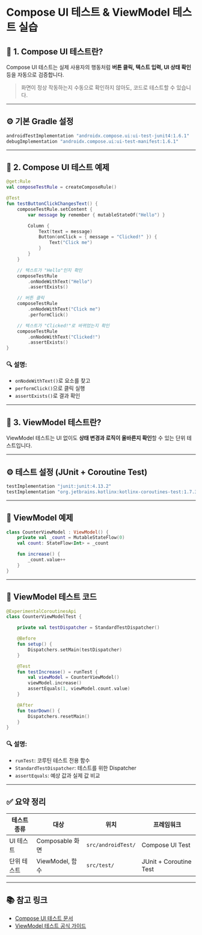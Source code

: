 # Compose UI 테스트 & ViewModel 테스트 실습

## 🧪 1. Compose UI 테스트란?

Compose UI 테스트는 실제 사용자의 행동처럼 **버튼 클릭, 텍스트 입력, UI 상태 확인** 등을 자동으로 검증합니다.

> 화면이 정상 작동하는지 수동으로 확인하지 않아도, 코드로 테스트할 수 있습니다.

---

## ⚙️ 기본 Gradle 설정

```gradle
androidTestImplementation "androidx.compose.ui:ui-test-junit4:1.6.1"
debugImplementation "androidx.compose.ui:ui-test-manifest:1.6.1"
````

---

## 🧱 2. Compose UI 테스트 예제

```kotlin
@get:Rule
val composeTestRule = createComposeRule()

@Test
fun testButtonClickChangesText() {
    composeTestRule.setContent {
        var message by remember { mutableStateOf("Hello") }

        Column {
            Text(text = message)
            Button(onClick = { message = "Clicked!" }) {
                Text("Click me")
            }
        }
    }

    // 텍스트가 "Hello"인지 확인
    composeTestRule
        .onNodeWithText("Hello")
        .assertExists()

    // 버튼 클릭
    composeTestRule
        .onNodeWithText("Click me")
        .performClick()

    // 텍스트가 "Clicked!"로 바뀌었는지 확인
    composeTestRule
        .onNodeWithText("Clicked!")
        .assertExists()
}
```

### 🔍 설명:

* `onNodeWithText()`로 요소를 찾고
* `performClick()`으로 클릭 실행
* `assertExists()`로 결과 확인

---

## 🧪 3. ViewModel 테스트란?

ViewModel 테스트는 UI 없이도 **상태 변경과 로직이 올바른지 확인**할 수 있는 단위 테스트입니다.

---

## ⚙️ 테스트 설정 (JUnit + Coroutine Test)

```gradle
testImplementation "junit:junit:4.13.2"
testImplementation "org.jetbrains.kotlinx:kotlinx-coroutines-test:1.7.3"
```

---

## 🧠 ViewModel 예제

```kotlin
class CounterViewModel : ViewModel() {
    private val _count = MutableStateFlow(0)
    val count: StateFlow<Int> = _count

    fun increase() {
        _count.value++
    }
}
```

---

## 🧪 ViewModel 테스트 코드

```kotlin
@ExperimentalCoroutinesApi
class CounterViewModelTest {

    private val testDispatcher = StandardTestDispatcher()

    @Before
    fun setup() {
        Dispatchers.setMain(testDispatcher)
    }

    @Test
    fun testIncrease() = runTest {
        val viewModel = CounterViewModel()
        viewModel.increase()
        assertEquals(1, viewModel.count.value)
    }

    @After
    fun tearDown() {
        Dispatchers.resetMain()
    }
}
```

### 🔍 설명:

* `runTest`: 코루틴 테스트 전용 함수
* `StandardTestDispatcher`: 테스트를 위한 Dispatcher
* `assertEquals`: 예상 값과 실제 값 비교

---

## ✅ 요약 정리

| 테스트 종류 | 대상            | 위치                 | 프레임워크                  |
| ------ | ------------- | ------------------ | ---------------------- |
| UI 테스트 | Composable 화면 | `src/androidTest/` | Compose UI Test        |
| 단위 테스트 | ViewModel, 함수 | `src/test/`        | JUnit + Coroutine Test |

---

## 📚 참고 링크

* [Compose UI 테스트 문서](https://developer.android.com/jetpack/compose/testing)
* [ViewModel 테스트 공식 가이드](https://developer.android.com/jetpack/guide#testing)
